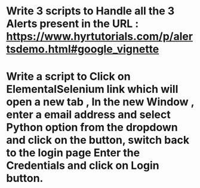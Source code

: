 # Write 3 scripts to Handle all the 3 Alerts present in the URL : https://www.hyrtutorials.com/p/alertsdemo.html#google_vignette

# Write a script to Click on ElementalSelenium link which will open a new tab , In the new Window , enter a email address and select Python option from the dropdown and click on the button, switch back to the login page Enter the Credentials and click on Login button.
